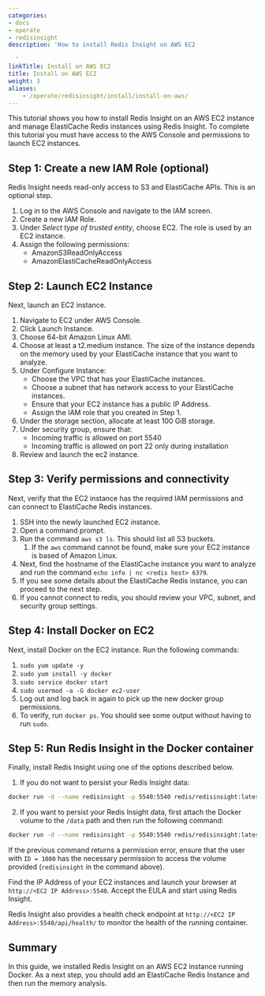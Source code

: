 ```yaml
---
categories:
- docs
- operate
- redisinsight
description: 'How to install Redis Insight on AWS EC2

  '
linkTitle: Install on AWS EC2
title: Install on AWS EC2
weight: 3
aliases:
    - /operate/redisinsight/install/install-on-aws/
---
```

This tutorial shows you how to install Redis Insight on an AWS EC2 instance and manage ElastiCache Redis instances using Redis Insight. To complete this tutorial you must have access to the AWS Console and permissions to launch EC2 instances.

Step 1: Create a new IAM Role (optional)
--------------

Redis Insight needs read-only access to S3 and ElastiCache APIs. This is an optional step.

1. Log in to the AWS Console and navigate to the IAM screen.
1. Create a new IAM Role.
1. Under *Select type of trusted entity*, choose EC2. The role is used by an EC2 instance.
1. Assign the following permissions:
    * AmazonS3ReadOnlyAccess
    * AmazonElastiCacheReadOnlyAccess

Step 2: Launch EC2 Instance
--------------

Next, launch an EC2 instance.

1. Navigate to EC2 under AWS Console.
1. Click Launch Instance.
1. Choose 64-bit Amazon Linux AMI.
1. Choose at least a t2.medium instance. The size of the instance depends on the memory used by your ElastiCache instance that you want to analyze.
1. Under Configure Instance:
   * Choose the VPC that has your ElastiCache instances.
   * Choose a subnet that has network access to your ElastiCache instances.
   * Ensure that your EC2 instance has a public IP Address.
   * Assign the IAM role that you created in Step 1.
1. Under the storage section, allocate at least 100 GiB storage.
1. Under security group, ensure that:
    * Incoming traffic is allowed on port 5540
    * Incoming traffic is allowed on port 22 only during installation
1. Review and launch the ec2 instance.

Step 3: Verify permissions and connectivity
----------

Next, verify that the EC2 instance has the required IAM permissions and can connect to ElastiCache Redis instances.

1. SSH into the newly launched EC2 instance.
1. Open a command prompt.
1. Run the command `aws s3 ls`. This should list all S3 buckets.
    1. If the `aws` command cannot be found, make sure your EC2 instance is based of Amazon Linux.
1. Next, find the hostname of the ElastiCache instance you want to analyze and run the command `echo info | nc <redis host> 6379`.
1. If you see some details about the ElastiCache Redis instance, you can proceed to the next step.
1. If you cannot connect to redis, you should review your VPC, subnet, and security group settings.

Step 4: Install Docker on EC2
-------

Next, install Docker on the EC2 instance. Run the following commands:

1. `sudo yum update -y`
1. `sudo yum install -y docker`
1. `sudo service docker start`
1. `sudo usermod -a -G docker ec2-user`
1. Log out and log back in again to pick up the new docker group permissions.
1. To verify, run `docker ps`. You should see some output without having to run `sudo`.

Step 5: Run Redis Insight in the Docker container
-------

Finally, install Redis Insight using one of the options described below.

1. If you do not want to persist your Redis Insight data:

```bash
docker run -d --name redisinsight -p 5540:5540 redis/redisinsight:latest
```
2. If you want to persist your Redis Insight data, first attach the Docker volume to the `/data` path and then run the following command:

```bash
docker run -d --name redisinsight -p 5540:5540 redis/redisinsight:latest -v redisinsight:/data
```

If the previous command returns a permission error, ensure that the user with `ID = 1000` has the necessary permission to access the volume provided (`redisinsight` in the command above).

Find the IP Address of your EC2 instances and launch your browser at `http://<EC2 IP Address>:5540`. Accept the EULA and start using Redis Insight.

Redis Insight also provides a health check endpoint at `http://<EC2 IP Address>:5540/api/health/` to monitor the health of the running container.

Summary
------

In this guide, we installed Redis Insight on an AWS EC2 instance running Docker. As a next step, you should add an ElastiCache Redis Instance and then run the memory analysis.
